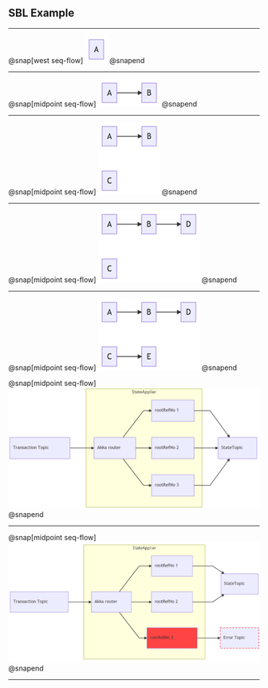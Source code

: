 ## SBL Example

---

@snap[west seq-flow]
![](img/sbl-nodes/node1.png)
@snapend

---

@snap[midpoint seq-flow]
![](img/sbl-nodes/node2.png)
@snapend

---

@snap[midpoint seq-flow]
![](img/sbl-nodes/node3.png)
@snapend

---

@snap[midpoint seq-flow]
![](img/sbl-nodes/node4.png)
@snapend

---

@snap[midpoint seq-flow]
![](img/sbl-nodes/node5.png)
@snapend

<!--

---

@snap[midpoint seq-flow]
![](img/sbl-nodes/node5.png)
@snapend

```text
A: ["A", 1]
B: ["A", 2]
C: ["C", 3]
D: ["A", 4]
E: ["C", 5]
```

---
-->

@snap[midpoint seq-flow]
![](img/akka-ok-status.png)
@snapend

---

@snap[midpoint seq-flow]
![](img/akka-error-status.png)
@snapend

---